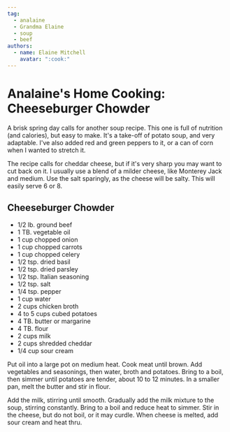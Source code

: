 ```yaml
---
tag:
  - analaine
  - Grandma Elaine
  - soup
  - beef
authors:
  - name: Elaine Mitchell
    avatar: ":cook:"
---
```


# Analaine's Home Cooking: Cheeseburger Chowder
A brisk spring day calls for another soup recipe. This one is full of nutrition (and calories), but
easy to make. It's a take-off of potato soup, and very adaptable. I've also added red and green
peppers to it, or a can of corn when I wanted to stretch it.

The recipe calls for cheddar cheese, but if it's very sharp you may want to cut back on it. I
usually use a blend of a milder cheese, like Monterey Jack and medium. Use the salt sparingly,
as the cheese will be salty. This will easily serve 6 or 8.

## Cheeseburger Chowder
* 1/2 lb. ground beef
* 1 TB. vegetable oil
* 1 cup chopped onion
* 1 cup chopped carrots
* 1 cup chopped celery
* 1/2 tsp. dried basil
* 1/2 tsp. dried parsley
* 1/2 tsp. Italian seasoning
* 1/2 tsp. salt
* 1/4 tsp. pepper
* 1 cup water
* 2 cups chicken broth
* 4 to 5 cups cubed potatoes
* 4 TB. butter or margarine
* 4 TB. flour
* 2 cups milk
* 2 cups shredded cheddar
* 1/4 cup sour cream

Put oil into a large pot on medium heat. Cook meat until brown. Add vegetables
and seasonings, then water, broth and potatoes. Bring to a boil, then simmer until potatoes are
tender, about 10 to 12 minutes. In a smaller pan, melt the butter and stir in flour.

Add the milk, stirring until smooth. Gradually add the milk mixture to the soup, stirring
constantly. Bring to a boil and reduce heat to simmer. Stir in the cheese, but do not boil, or it
may curdle. When cheese is melted, add sour cream and heat thru.